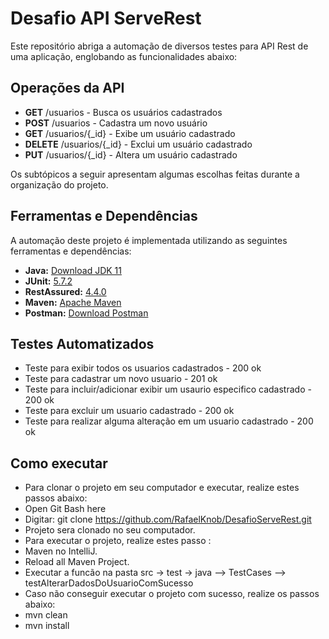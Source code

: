 # Desafio API ServeRest

Este repositório abriga a automação de diversos testes para API Rest de uma aplicação, englobando as funcionalidades abaixo:

## Operações da API

- **GET** /usuarios - Busca os usuários cadastrados
- **POST** /usuarios - Cadastra um novo usuário
- **GET** /usuarios/{_id} - Exibe um usuário cadastrado
- **DELETE** /usuarios/{_id} - Exclui um usuário cadastrado
- **PUT** /usuarios/{_id} - Altera um usuário cadastrado

Os subtópicos a seguir apresentam algumas escolhas feitas durante a organização do projeto.

## Ferramentas e Dependências

A automação deste projeto é implementada utilizando as seguintes ferramentas e dependências:

- **Java:** [Download JDK 11](https://www.oracle.com/java/technologies/javase/jdk11-archive-downloads.html)
- **JUnit:** [5.7.2](https://mvnrepository.com/artifact/org.junit.jupiter/junit-jupiter-engine/5.7.2)
- **RestAssured:** [4.4.0](https://mvnrepository.com/artifact/io.rest-assured/rest-assured/4.4.0)
- **Maven:** [Apache Maven](https://maven.apache.org/)
- **Postman:** [Download Postman](https://www.postman.com/)

## Testes Automatizados

- Teste para exibir todos os usuarios cadastrados - 200 ok
- Teste para cadastrar um novo usuario - 201 ok
- Teste para incluir/adicionar exibir um usaurio especifico cadastrado - 200 ok
- Teste para excluir um usuario cadastrado - 200 ok
- Teste para realizar alguma alteração em um usuario cadastrado - 200 ok

## Como executar
- Para clonar o projeto em seu computador e executar, realize estes passos abaixo:
- Open Git Bash here
- Digitar: git clone https://github.com/RafaelKnob/DesafioServeRest.git
- Projeto sera clonado no seu computador.
- Para executar o projeto, realize estes passo :
- Maven no IntelliJ.
- Reload all Maven Project.
- Executar a funcão na pasta src -> test -> java --> TestCases -->  testAlterarDadosDoUsuarioComSucesso
- Caso não conseguir executar o projeto com sucesso, realize os passos abaixo:
- mvn clean
- mvn install
